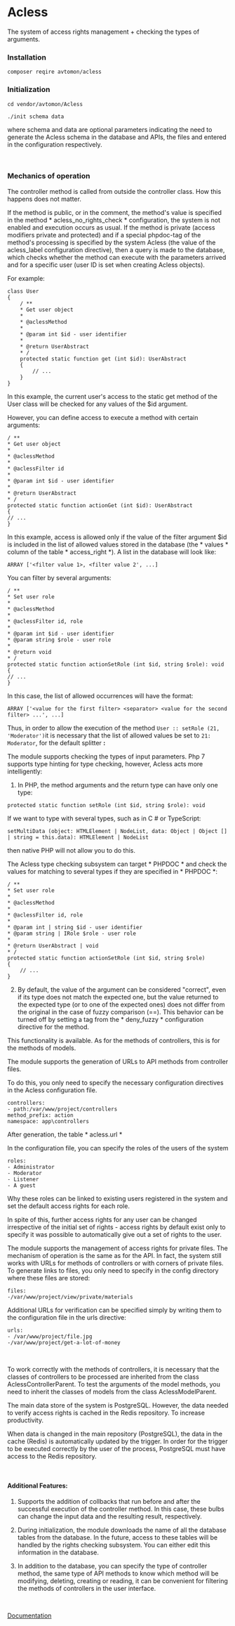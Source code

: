 # Acless

The system of access rights management + checking the types of arguments.

### Installation

``
composer reqire avtomon/acless
``
<br>
### Initialization

```
cd vendor/avtomon/Acless

./init schema data
```

where schema and data are optional parameters indicating the need to generate the Acless schema in the database and APIs, the files and entered in the configuration respectively.

<br>

### Mechanics of operation

The controller method is called from outside the controller class. How this happens does not matter.

If the method is public, or in the comment, the method's value is specified in the method * acless_no_rights_check *
configuration, the system is not enabled and execution occurs as usual.
If the method is private (access modifiers private and protected) and if a special phpdoc-tag of the method's processing is specified by the system Acless (the value of the acless_label configuration directive), then a query is made to the database, which checks whether the method can execute with the parameters arrived and for a specific user (user ID is set when creating Acless objects).

For example:

```
class User
{
    / **
    * Get user object
    *
    * @aclessMethod
    *
    * @param int $id - user identifier
    *
    * @return UserAbstract
    * /
    protected static function get (int $id): UserAbstract
    {
        // ...
    }
}
```

In this example, the current user's access to the static get method of the User class will be checked for any values ​​of the $id argument.

However, you can define access to execute a method with certain arguments:

```
/ **
* Get user object
*
* @aclessMethod
*
* @aclessFilter id
*
* @param int $id - user identifier
*
* @return UserAbstract
* /
protected static function actionGet (int $id): UserAbstract
{
// ...
}
```

In this example, access is allowed only if the value of the filter argument $id is included in the list of allowed values ​​stored in the database (the * values ​​* column of the table * access_right *). A list in the database will look like:

``
ARRAY ['<filter value 1>, <filter value 2', ...]
``

You can filter by several arguments:

```
/ **
* Set user role
*
* @aclessMethod
*
* @aclessFilter id, role
*
* @param int $id - user identifier
* @param string $role - user role
*
* @return void
* /
protected static function actionSetRole (int $id, string $role): void
{
// ...
}
```

In this case, the list of allowed occurrences will have the format:

```
ARRAY ['<value for the first filter> <separator> <value for the second filter> ...', ...]
```

Thus, in order to allow the execution of the method ```User :: setRole (21, 'Moderator')```it is necessary that the list of allowed values ​​be set to `21: Moderator`, for the default splitter <b>: </b >

The module supports checking the types of input parameters. Php 7 supports type hinting for type checking, however, Acless acts more intelligently:

1. In PHP, the method arguments and the return type can have only one type:

``
protected static function setRole (int $id, string $role): void
``

If we want to type with several types, such as in C # or TypeScript:

```
setMultiData (object: HTMLElement | NodeList, data: Object | Object [] | string = this.data): HTMLElement | NodeList

```

then native PHP will not allow you to do this.

The Acless type checking subsystem can target * PHPDOC * and check the values ​​for matching to several types if they are specified in * PHPDOC *:

```
/ **
* Set user role
*
* @aclessMethod
*
* @aclessFilter id, role
*
* @param int | string $id - user identifier
* @param string | IRole $role - user role
*
* @return UserAbstract | void
* /
protected static function actionSetRole (int $id, string $role)
{
    // ...
}
```

2. By default, the value of the argument can be considered "correct", even if its type does not match the expected one, but the value returned to the expected type (or to one of the expected ones) does not differ from the original in the case of fuzzy comparison (==). This behavior can be turned off by setting a tag from the * deny_fuzzy * configuration directive for the method.

This functionality is available. As for the methods of controllers, this is for the methods of models.
<br>

The module supports the generation of URLs to API methods from controller files.

To do this, you only need to specify the necessary configuration directives in the Acless configuration file.

```
controllers:
- path:/var/www/project/controllers
method_prefix: action
namespace: app\controllers
```

After generation, the table * acless.url *
<br>

In the configuration file, you can specify the roles of the users of the system

```
roles:
- Administrator
- Moderator
- Listener
- A guest
```
Why these roles can be linked to existing users registered in the system and set the default access rights for each role.

In spite of this, further access rights for any user can be changed irrespective of the initial set of rights - access rights by default exist only to specify it was possible to automatically give out a set of rights to the user.

The module supports the management of access rights for private files. The mechanism of operation is the same as for the API. In fact, the system still works with URLs for methods of controllers or with corners of private files. To generate links to files, you only need to specify in the config directory where these files are stored:

```
files:
-/var/www/project/view/private/materials
```

Additional URLs for verification can be specified simply by writing them to the configuration file in the urls directive:

```
urls:
- /var/www/project/file.jpg
-/var/www/project/get-a-lot-of-money
```

<br>

To work correctly with the methods of controllers, it is necessary that the classes of controllers to be processed are inherited from the class AclessControllerParent. To test the arguments of the model methods, you need to inherit the classes of models from the class AclessModelParent.
<br>

The main data store of the system is PostgreSQL. However, the data needed to verify access rights is cached in the Redis repository. To increase productivity.

When data is changed in the main repository (PostgreSQL), the data in the cache (Redis) is automatically updated by the trigger. In order for the trigger to be executed correctly by the user of the process, PostgreSQL must have access to the Redis repository.

<br>

#### Additional Features:

1. Supports the addition of collbacks that run before and after the successful execution of the controller method. In this case, these bulbs can change the input data and the resulting result, respectively.

2. During initialization, the module downloads the name of all the database tables from the database. In the future, access to these tables will be handled by the rights checking subsystem. You can either edit this information in the database.

3. In addition to the database, you can specify the type of controller method, the same type of API methods to know which method will be modifying, deleting, creating or reading, it can be convenient for filtering the methods of controllers in the user interface.

<br>

[Documentation](docs_en)
